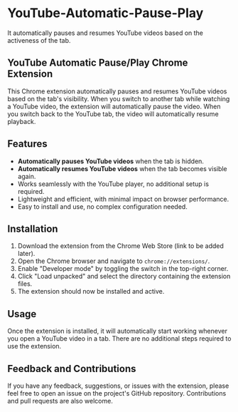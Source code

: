 # YouTube-Automatic-Pause-Play

It automatically pauses and resumes YouTube videos based on the activeness of the tab.

## YouTube Automatic Pause/Play Chrome Extension

This Chrome extension automatically pauses and resumes YouTube videos based on the tab's visibility. When you switch to another tab while watching a YouTube video, the extension will automatically pause the video. When you switch back to the YouTube tab, the video will automatically resume playback.

## Features

- **Automatically pauses YouTube videos** when the tab is hidden.
- **Automatically resumes YouTube videos** when the tab becomes visible again.
- Works seamlessly with the YouTube player, no additional setup is required.
- Lightweight and efficient, with minimal impact on browser performance.
- Easy to install and use, no complex configuration needed.

## Installation

1. Download the extension from the Chrome Web Store (link to be added later).
2. Open the Chrome browser and navigate to `chrome://extensions/`.
3. Enable "Developer mode" by toggling the switch in the top-right corner.
4. Click "Load unpacked" and select the directory containing the extension files.
5. The extension should now be installed and active.

## Usage

Once the extension is installed, it will automatically start working whenever you open a YouTube video in a tab. There are no additional steps required to use the extension.

## Feedback and Contributions

If you have any feedback, suggestions, or issues with the extension, please feel free to open an issue on the project's GitHub repository. Contributions and pull requests are also welcome.
